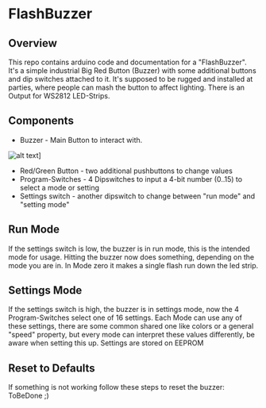 # FlashBuzzer

## Overview
This repo contains arduino code and documentation for a "FlashBuzzer". It's a simple industrial Big Red Button (Buzzer) with some additional buttons and dip switches attached to it. It's supposed to be rugged and installed at parties, where people can mash the button to affect lighting. There is an Output for WS2812 LED-Strips.

## Components

- Buzzer - Main Button to interact with.

![alt text](/images/inside_full.jpg)]

- Red/Green Button - two additional pushbuttons to change values
- Program-Switches - 4 Dipswitches to input a 4-bit number (0..15) to select a mode or setting
- Settings switch - another dipswitch to change between "run mode" and "setting mode"

## Run Mode

If the settings switch is low, the buzzer is in run mode, this is the intended mode for usage. Hitting the buzzer now does something, depending on the mode you are in. In Mode zero it makes a single flash run down the led strip.

## Settings Mode

If the settings switch is high, the buzzer is in settings mode, now the 4 Program-Switches select one of 16 settings. Each Mode can use any of these settings, there are some common shared one like colors or a general "speed" property, but every mode can interpret these values differently, be aware when setting this up.
Settings are stored on EEPROM

## Reset to Defaults

If something is not working follow these steps to reset the buzzer:
ToBeDone ;)
